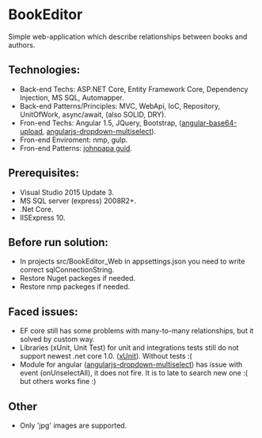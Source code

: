 # BookEditor

Simple web-application which describe relationships between books and authors.

## Technologies: 
 - Back-end Techs: ASP.NET Core, Entity Framework Core, Dependency Injection, MS SQL, Automapper.
 - Back-end Patterns/Principles: MVC, WebApi, IoC, Repository, UnitOfWork, async/await, (also SOLID, DRY).
 - Fron-end Techs: Angular 1.5, JQuery, Bootstrap, ([angular-base64-upload](https://github.com/adonespitogo/angular-base64-upload), [angularjs-dropdown-multiselect](http://dotansimha.github.io/angularjs-dropdown-multiselect/#/)).
 - Fron-end Enviroment: nmp, gulp.
 - Fron-end Patterns: [johnpapa guid](https://github.com/johnpapa/angular-styleguide/blob/master/a1/README.md).

## Prerequisites:
 - Visual Studio 2015 Update 3. 
 - MS SQL server (express) 2008R2+.
 - .Net Core.
 - IISExpress 10.

## Before run solution:
 - In projects src/BookEditor_Web in appsettings.json you need to write correct sqlConnectionString.
 - Restore Nuget packeges if needed.
 - Restore nmp packeges if needed.
 
## Faced issues:
 - EF core still has some problems with many-to-many relationships, but it solved by custom way.
 - Libraries (xUnit, Unit Test) for unit and integrations tests still do not support newest .net core 1.0. ([xUnit](http://xunit.github.io/docs/getting-started-dotnet-core.html)). Without tests :(
 - Module for angular ([angularjs-dropdown-multiselect](http://dotansimha.github.io/angularjs-dropdown-multiselect/#/)) has issue with event (onUnselectAll), it does not fire. It is to late to search new one :( but others works fine :)

## Other
 - Only 'jpg' images are supported.
